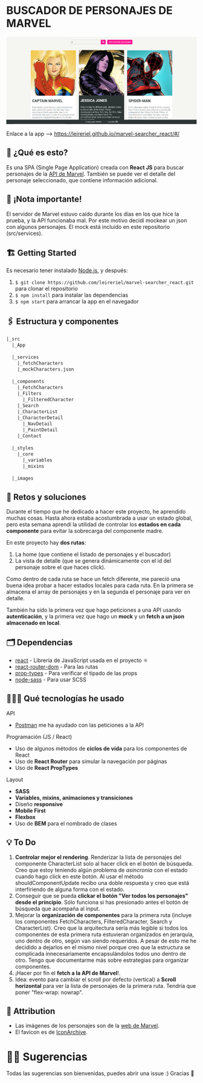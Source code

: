 # BUSCADOR DE PERSONAJES DE MARVEL

![Screenshot of app](./src/images/project_screenshot.PNG)

Enlace a la app --> https://leireriel.github.io/marvel-searcher_react/#/

## 🤖 ¿Qué es esto?
Es una SPA (Single Page Application) creada con **React JS** para buscar personajes de la [API de Marvel](https://developer.marvel.com/). También se puede ver el detalle del personaje seleccionado, que contiene información adicional.

## 👀 ¡Nota importante!
El servidor de Marvel estuvo caído durante los días en los que hice la prueba, y la API funcionaba mal. Por este motivo decidí mockear un json con algunos personajes. El mock está incluido en este repositorio (src/services).

## 🏗 Getting Started
Es necesario tener instalado [Node.js](https://nodejs.org/), y después:
1. `$ git clone https://github.com/leireriel/marvel-searcher_react.git` para clonar el repositorio
2. `$ npm install` para instalar las dependencias
3. `$ npm start` para arrancar la app en el navegador 

## 🖇 Estructura y componentes
```
|_src
  |_App

  |_services
    |_fetchCharacters
    |_mockCharacters.json

  |_components
    |_FetchCharacters
    |_Filters
      |_FilteredCharacter
    |_Search
    |_CharacterList
    |_CharacterDetail
      |_NavDetail
      |_PaintDetail
    |_Contact
  
  |_styles
    |_core
      |_variables
      |_mixins

  |_images
```

## 💪 Retos y soluciones
Durante el tiempo que he dedicado a hacer este proyecto, he aprendido muchas cosas.
Hasta ahora estaba acostumbrada a usar un estado global, pero esta semana aprendí la utilidad de controlar los **estados en cada componente** para evitar la sobrecarga del componente madre.

En este proyecto hay **dos rutas**:
1. La home (que contiene el listado de personajes y el buscador)
2. La vista de detalle (que se genera dinámicamente con el id del personaje sobre el que haces click).

Como dentro de cada ruta se hace un fetch diferente, me pareció una buena idea probar a hacer estados locales para cada ruta. En la primera se almacena el array de personajes y en la segunda el personaje para ver en detalle.

También ha sido la primera vez que hago peticiones a una API usando **autenticación**, y la primera vez que hago un **mock** y un **fetch a un json almacenado en local**.

## 🗂 Dependencias
* [react](https://www.npmjs.com/package/react) - Librería de JavaScript usada en el proyecto ⚛ 
* [react-router-dom](https://www.npmjs.com/package/react-router-dom) - Para las rutas
* [prop-types](https://www.npmjs.com/package/prop-types) - Para verificar el tipado de las props
* [node-sass](https://www.npmjs.com/package/node-sass) - Para usar SCSS

## 👩🏼‍💻 Qué tecnologías he usado
API
* [Postman](https://www.getpostman.com/) me ha ayudado con las peticiones a la API

Programación (JS / React)
* Uso de algunos métodos de **ciclos de vida** para los componentes de React
* Uso de **React Router** para simular la navegación por páginas
* Uso de **React PropTypes**

Layout
* **SASS**
* **Variables, mixins, animaciones y transiciones**
* Diseño **responsive** 
* **Mobile First**
* **Flexbox**
* Uso de **BEM** para el nombrado de clases

## 💡 To Do
1. **Controlar mejor el rendering**. Renderizar la lista de personajes del componente CharacterList solo al hacer click en el botón de búsqueda. Creo que estoy teniendo algún problema de *asincronía* con el estado cuando hago click en este botón. Al usar el método shouldComponentUpdate recibo una doble respuesta y creo que está interfiriendo de alguna forma con el estado.
2. Conseguir que se pueda **clickar el botón "Ver todos los personajes" desde el principio**. Sólo funciona si has presionado antes el botón de búsqueda que acompaña al input.
3. Mejorar la **organización de componentes** para la primera ruta (incluye los componentes FetchCharacters, FilteredCharacter, Search y CharacterList). Creo que la arquitectura sería más legible si todos los componentes de esta primera ruta estuvieran organizados en jerarquía, uno dentro de otro, según van siendo requeridos. A pesar de esto me he decidido a dejarlos en el mismo nivel porque creo que la estructura se complicada innecesariamente encapsulándolos todos uno dentro de otro. Tengo que documentarme más sobre estrategias para organizar componentes.
4. ¡Hacer por fin el **fetch a la API de Marvel**!.
5. Idea: evento para cambiar el scroll por defecto (vertical) a **Scroll horizontal** para ver la lista de personajes de la primera ruta. Tendría que poner "flex-wrap: nowrap".

## 🎨 Attribution
* Las imágenes de los personajes son de la [web de Marvel](https://www.marvel.com/explore).
* El favicon es de [IconArchive](http://www.iconarchive.com/show/ultrabuuf-icons-by-mattahan/Comics-Spiderwoman-icon.html).

# 🤜🤛 Sugerencias
Todas las sugerencias son bienvenidas, puedes abrir una issue :)
Gracias 💜
